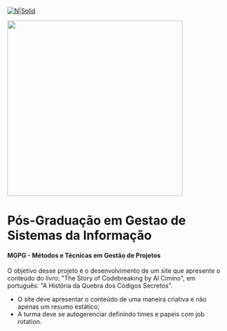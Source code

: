 [![N|Solid](https://gru.ifsp.edu.br/images/logos/Guarulhos-02.jpg)](https://gru.ifsp.edu.br/)

<img src="https://gru.ifsp.edu.br/images/logos/Guarulhos-02.jpg" width="400">

# Pós-Graduação em Gestao de Sistemas da Informação

#### MGPG - Métodos e Técnicas em Gestão de Projetos

O objetivo desse projeto é o desenvolvimento de um site que apresente o conteúdo do livro: "The Story of Codebreaking by Al Cimino", em português: "A História da Quebra dos Códigos Secretos".

  - O site deve apresentar o conteúdo de uma maneira criativa e não apenas um resumo estático;
  - A turma deve se autogerenciar definindo times e papeis com job rotation.
